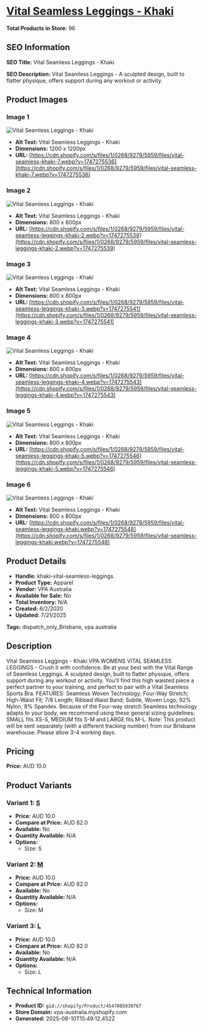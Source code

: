 # [Vital Seamless Leggings  - Khaki](https://vpa-australia.myshopify.com/products/khaki-vital-seamless-leggings)

**Total Products in Store:** 96

## SEO Information

**SEO Title:** Vital Seamless Leggings  - Khaki

**SEO Description:** Vital Seamless Leggings - A sculpted design, built to flatter physique, offers support during any workout or activity.

## Product Images

### Image 1
![Vital Seamless Leggings  - Khaki](https://cdn.shopify.com/s/files/1/0268/9279/5959/files/vital-seamless-khaki-7.webp?v=1747275536)

- **Alt Text:** Vital Seamless Leggings  - Khaki
- **Dimensions:** 1200 x 1200px
- **URL:** [https://cdn.shopify.com/s/files/1/0268/9279/5959/files/vital-seamless-khaki-7.webp?v=1747275536](https://cdn.shopify.com/s/files/1/0268/9279/5959/files/vital-seamless-khaki-7.webp?v=1747275536)

### Image 2
![Vital Seamless Leggings  - Khaki](https://cdn.shopify.com/s/files/1/0268/9279/5959/files/vital-seamless-leggings-khaki-2.webp?v=1747275539)

- **Alt Text:** Vital Seamless Leggings  - Khaki
- **Dimensions:** 800 x 800px
- **URL:** [https://cdn.shopify.com/s/files/1/0268/9279/5959/files/vital-seamless-leggings-khaki-2.webp?v=1747275539](https://cdn.shopify.com/s/files/1/0268/9279/5959/files/vital-seamless-leggings-khaki-2.webp?v=1747275539)

### Image 3
![Vital Seamless Leggings  - Khaki](https://cdn.shopify.com/s/files/1/0268/9279/5959/files/vital-seamless-leggings-khaki-3.webp?v=1747275541)

- **Alt Text:** Vital Seamless Leggings  - Khaki
- **Dimensions:** 800 x 800px
- **URL:** [https://cdn.shopify.com/s/files/1/0268/9279/5959/files/vital-seamless-leggings-khaki-3.webp?v=1747275541](https://cdn.shopify.com/s/files/1/0268/9279/5959/files/vital-seamless-leggings-khaki-3.webp?v=1747275541)

### Image 4
![Vital Seamless Leggings  - Khaki](https://cdn.shopify.com/s/files/1/0268/9279/5959/files/vital-seamless-leggings-khaki-4.webp?v=1747275543)

- **Alt Text:** Vital Seamless Leggings  - Khaki
- **Dimensions:** 800 x 800px
- **URL:** [https://cdn.shopify.com/s/files/1/0268/9279/5959/files/vital-seamless-leggings-khaki-4.webp?v=1747275543](https://cdn.shopify.com/s/files/1/0268/9279/5959/files/vital-seamless-leggings-khaki-4.webp?v=1747275543)

### Image 5
![Vital Seamless Leggings  - Khaki](https://cdn.shopify.com/s/files/1/0268/9279/5959/files/vital-seamless-leggings-khaki-5.webp?v=1747275546)

- **Alt Text:** Vital Seamless Leggings  - Khaki
- **Dimensions:** 800 x 800px
- **URL:** [https://cdn.shopify.com/s/files/1/0268/9279/5959/files/vital-seamless-leggings-khaki-5.webp?v=1747275546](https://cdn.shopify.com/s/files/1/0268/9279/5959/files/vital-seamless-leggings-khaki-5.webp?v=1747275546)

### Image 6
![Vital Seamless Leggings  - Khaki](https://cdn.shopify.com/s/files/1/0268/9279/5959/files/vital-seamless-leggings-khaki.webp?v=1747275548)

- **Alt Text:** Vital Seamless Leggings  - Khaki
- **Dimensions:** 800 x 800px
- **URL:** [https://cdn.shopify.com/s/files/1/0268/9279/5959/files/vital-seamless-leggings-khaki.webp?v=1747275548](https://cdn.shopify.com/s/files/1/0268/9279/5959/files/vital-seamless-leggings-khaki.webp?v=1747275548)

## Product Details

- **Handle:** khaki-vital-seamless-leggings
- **Product Type:** Apparel
- **Vendor:** VPA Australia
- **Available for Sale:** No
- **Total Inventory:** N/A
- **Created:** 6/2/2020
- **Updated:** 7/21/2025

**Tags:** dispatch_only_Brisbane, vpa australia

## Description

Vital Seamless Leggings - Khaki VPA WOMENS VITAL SEAMLESS LEGGINGS - Crush it with confidence. Be at your best with the Vital Range of Seamless Leggings. A sculpted design, built to flatter physique, offers support during any workout or activity. You'll find this high waisted piece a perfect partner to your training, and perfect to pair with a Vital Seamless Sports Bra. FEATURES: Seamless Woven Technology; Four-Way Stretch; High-Waist Fit; 7/8 Length; Ribbed Waist Band; Subtle, Woven Logo; 92% Nylon, 8% Spandex. Because of the Four-way stretch Seamless technology adapts to your body, we recommend using these general sizing guidelines: SMALL fits XS-S, MEDIUM fits S-M and LARGE fits M-L. Note: This product will be sent separately (with a different tracking number) from our Brisbane warehouse. Please allow 3-4 working days.

## Pricing

**Price:** AUD 10.0

## Product Variants

### Variant 1: [S](https://vpa-australia.myshopify.com/products/khaki-vital-seamless-leggings)

- **Price:** AUD 10.0
- **Compare at Price:** AUD 82.0
- **Available:** No
- **Quantity Available:** N/A
- **Options:**
  - Size: S

### Variant 2: [M](https://vpa-australia.myshopify.com/products/khaki-vital-seamless-leggings)

- **Price:** AUD 10.0
- **Compare at Price:** AUD 82.0
- **Available:** No
- **Quantity Available:** N/A
- **Options:**
  - Size: M

### Variant 3: [L](https://vpa-australia.myshopify.com/products/khaki-vital-seamless-leggings)

- **Price:** AUD 10.0
- **Compare at Price:** AUD 82.0
- **Available:** No
- **Quantity Available:** N/A
- **Options:**
  - Size: L

## Technical Information

- **Product ID:** `gid://shopify/Product/4547005939767`
- **Store Domain:** vpa-australia.myshopify.com
- **Generated:** 2025-08-10T15:49:12.452Z

